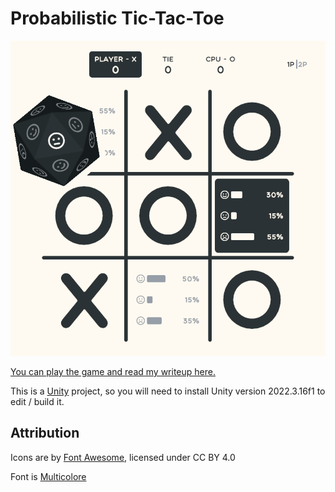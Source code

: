 # Probabilistic Tic-Tac-Toe
![Screenshot](./screenshot.png)

[You can play the game and read my writeup here.](https://www.csun.io/2024/06/08/probabilistic-tic-tac-toe.html)

This is a [Unity](https://unity.com/) project, so you will need to install Unity version 2022.3.16f1 to edit / build it.

## Attribution
Icons are by [Font Awesome](https://fontawesome.com/), licensed under CC BY 4.0

Font is [Multicolore](https://www.dafont.com/multicolore.font)

